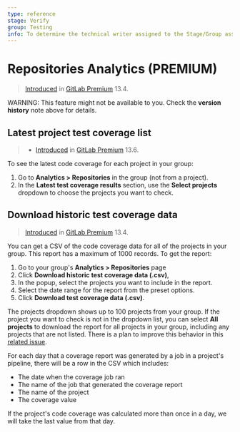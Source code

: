 ```yaml
---
type: reference
stage: Verify
group: Testing
info: To determine the technical writer assigned to the Stage/Group associated with this page, see https://about.gitlab.com/handbook/engineering/ux/technical-writing/#assignments
---
```


# Repositories Analytics **(PREMIUM)**

> [Introduced](https://gitlab.com/gitlab-org/gitlab/-/issues/215104) in [GitLab Premium](https://about.gitlab.com/pricing/) 13.4.

WARNING:
This feature might not be available to you. Check the **version history** note above for details.

## Latest project test coverage list

> - [Introduced](https://gitlab.com/gitlab-org/gitlab/-/issues/267624) in [GitLab Premium](https://about.gitlab.com/pricing/) 13.6.

To see the latest code coverage for each project in your group:

1. Go to **Analytics > Repositories** in the group (not from a project).
1. In the **Latest test coverage results** section, use the **Select projects** dropdown to choose the projects you want to check.

## Download historic test coverage data

> [Introduced](https://gitlab.com/gitlab-org/gitlab/-/issues/215104) in [GitLab Premium](https://about.gitlab.com/pricing/) 13.4.

You can get a CSV of the code coverage data for all of the projects in your group. This report has a maximum of 1000 records. To get the report:

1. Go to your group's **Analytics > Repositories** page
1. Click **Download historic test coverage data (.csv)**,
1. In the popup, select the projects you want to include in the report.
1. Select the date range for the report from the preset options.
1. Click **Download test coverage data (.csv)**.

The projects dropdown shows up to 100 projects from your group. If the project you want to check is not in the dropdown list, you can select **All projects** to download the report for all projects in your group, including any projects that are not listed. There is a plan to improve this behavior in this [related issue](https://gitlab.com/gitlab-org/gitlab/-/issues/250684).

For each day that a coverage report was generated by a job in a project's pipeline, there will be a row in the CSV which includes:

- The date when the coverage job ran
- The name of the job that generated the coverage report
- The name of the project
- The coverage value

If the project's code coverage was calculated more than once in a day, we will take the last value from that day.

<!-- ## Troubleshooting

Include any troubleshooting steps that you can foresee. If you know beforehand what issues
one might have when setting this up, or when something is changed, or on upgrading, it's
important to describe those, too. Think of things that may go wrong and include them here.
This is important to minimize requests for support, and to avoid doc comments with
questions that you know someone might ask.

Each scenario can be a third-level heading, e.g. `### Getting error message X`.
If you have none to add when creating a doc, leave this section in place
but commented out to help encourage others to add to it in the future. -->
